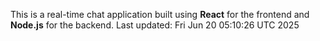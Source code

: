 This is a real-time chat application built using **React** for the frontend and **Node.js** for the backend.
Last updated: Fri Jun 20 05:10:26 UTC 2025
